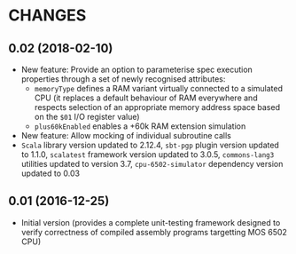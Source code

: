 CHANGES
=======

0.02 (2018-02-10)
-----------------

* New feature: Provide an option to parameterise spec execution properties through a set of newly recognised attributes:
  * `memoryType` defines a RAM variant virtually connected to a simulated CPU (it replaces a default behaviour of RAM everywhere and respects selection of an appropriate memory address space based on the `$01` I/O register value)
  * `plus60kEnabled` enables a +60k RAM extension simulation
* New feature: Allow mocking of individual subroutine calls
* `Scala` library version updated to 2.12.4, `sbt-pgp` plugin version updated to 1.1.0, `scalatest` framework version updated to 3.0.5, `commons-lang3` utilities updated to version 3.7, `cpu-6502-simulator` dependency version updated to 0.03

0.01 (2016-12-25)
-----------------

* Initial version (provides a complete unit-testing framework designed to verify correctness of compiled assembly programs targetting MOS 6502 CPU)
